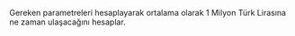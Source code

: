 Gereken parametreleri hesaplayarak ortalama olarak 1 Milyon Türk Lirasına ne zaman ulaşacağını hesaplar.
